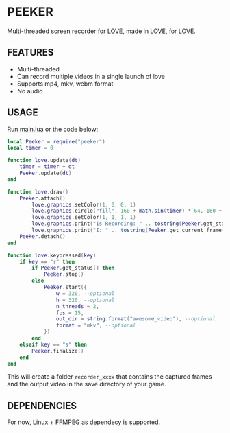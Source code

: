 # PEEKER

Multi-threaded screen recorder for [LOVE](https://love2d.org), made in LOVE, for LOVE.

## FEATURES

* Multi-threaded
* Can record multiple videos in a single launch of love
* Supports mp4, mkv, webm format
* No audio

## USAGE

Run [main.lua](main.lua) or the code below:

```lua
local Peeker = require("peeker")
local timer = 0

function love.update(dt)
	timer = timer + dt
	Peeker.update(dt)
end

function love.draw()
	Peeker.attach()
		love.graphics.setColor(1, 0, 0, 1)
		love.graphics.circle("fill", 160 + math.sin(timer) * 64, 160 + math.cos(timer) * 64, 20)
		love.graphics.setColor(1, 1, 1, 1)
		love.graphics.print("Is Recording: " .. tostring(Peeker.get_status()), 32, 32)
		love.graphics.print("I: " .. tostring(Peeker.get_current_frame()), 32, 64)
	Peeker.detach()
end

function love.keypressed(key)
	if key == "r" then
		if Peeker.get_status() then
			Peeker.stop()
		else
			Peeker.start({
				w = 320, --optional
				h = 320, --optional
				n_threads = 2,
				fps = 15,
				out_dir = string.format("awesome_video"), --optional
				format = "mkv", --optional
			})
		end
	elseif key == "s" then
		Peeker.finalize()
	end
end
```

This will create a folder `recorder_xxxx` that contains the captured frames
and the output video in the save directory of your game.

## DEPENDENCIES

For now, Linux + FFMPEG as dependecy is supported.
